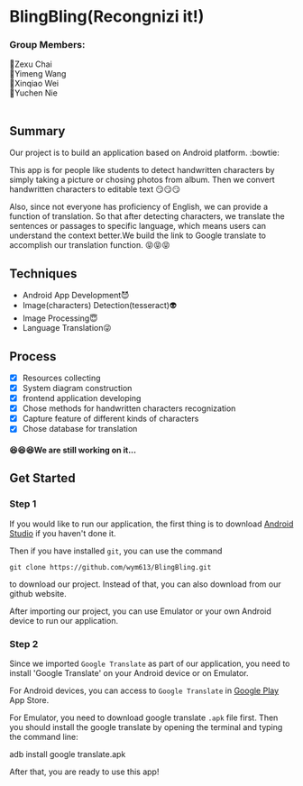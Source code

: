 # BlingBling(Recongnizi it!)

### Group Members:
:boy:Zexu Chai   
:girl:Yimeng Wang   
:girl:Xinqiao Wei   
:girl:Yuchen Nie   
   
   
   
## Summary
 Our project is to build an application based on Android platform. :bowtie:
 
 This app is for people like students to detect handwritten characters by simply taking a picture or chosing photos from album. Then we convert handwritten characters to editable text :smirk::smirk::smirk:
 
 Also, since not everyone has proficiency of English, we can provide a function of translation. So that after detecting characters, we translate the sentences or passages to specific language, which means users can understand the context better.We build the link to Google translate to accomplish our translation function. :stuck_out_tongue_closed_eyes::stuck_out_tongue_closed_eyes::stuck_out_tongue_closed_eyes:
 
 
 
## Techniques
* Android App Development:smiling_imp:
* Image(characters) Detection(tesseract):alien:
* Image Processing:innocent:
* Language Translation:stuck_out_tongue_winking_eye:




## Process
- [x] Resources collecting
- [x] System diagram construction
- [x] frontend application developing
- [x] Chose methods for handwritten characters recognization 
- [x] Capture feature of different kinds of characters
- [x] Chose database for translation

#### :satisfied::satisfied::satisfied:We are still working on it...


## Get Started

### Step 1

If you would like to run our application, the first thing is to download [Android Studio](https://developer.android.com/studio/index.html) if you haven't done it.

Then if you have installed `git`, you can use the command 
```
git clone https://github.com/wym613/BlingBling.git
``` 
to download our project. Instead of that, you can also download from our github website.

After importing our project, you can use Emulator or your own Android device to run our application.

### Step 2

Since we imported `Google Translate` as part of our application, you need to install 'Google Translate' on your Android device or on Emulator. 

For Android devices, you can access to `Google Translate` in [Google Play](https://play.google.com/store/apps/details?id=com.google.android.apps.translate&hl=en) App Store.

For Emulator, you need to download google translate `.apk` file first. 
Then you should install the google translate by opening the terminal and typing the command line:

adb install google translate.apk

After that, you are ready to use this app!
